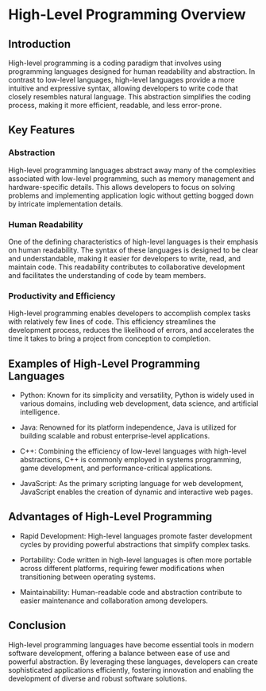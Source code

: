 # High-Level Programming Overview
## Introduction
High-level programming is a coding paradigm that involves using programming languages designed for human readability and abstraction. In contrast to low-level languages, high-level languages provide a more intuitive and expressive syntax, allowing developers to write code that closely resembles natural language. This abstraction simplifies the coding process, making it more efficient, readable, and less error-prone.

## Key Features
### Abstraction
High-level programming languages abstract away many of the complexities associated with low-level programming, such as memory management and hardware-specific details. This allows developers to focus on solving problems and implementing application logic without getting bogged down by intricate implementation details.

### Human Readability
One of the defining characteristics of high-level languages is their emphasis on human readability. The syntax of these languages is designed to be clear and understandable, making it easier for developers to write, read, and maintain code. This readability contributes to collaborative development and facilitates the understanding of code by team members.

### Productivity and Efficiency
High-level programming enables developers to accomplish complex tasks with relatively few lines of code. This efficiency streamlines the development process, reduces the likelihood of errors, and accelerates the time it takes to bring a project from conception to completion.

## Examples of High-Level Programming Languages
- Python: Known for its simplicity and versatility, Python is widely used in various domains, including web development, data science, and artificial intelligence.

- Java: Renowned for its platform independence, Java is utilized for building scalable and robust enterprise-level applications.

- C++: Combining the efficiency of low-level languages with high-level abstractions, C++ is commonly employed in systems programming, game development, and performance-critical applications.

- JavaScript: As the primary scripting language for web development, JavaScript enables the creation of dynamic and interactive web pages.

## Advantages of High-Level Programming
- Rapid Development: High-level languages promote faster development cycles by providing powerful abstractions that simplify complex tasks.

- Portability: Code written in high-level languages is often more portable across different platforms, requiring fewer modifications when transitioning between operating systems.

- Maintainability: Human-readable code and abstraction contribute to easier maintenance and collaboration among developers.

## Conclusion
High-level programming languages have become essential tools in modern software development, offering a balance between ease of use and powerful abstraction. By leveraging these languages, developers can create sophisticated applications efficiently, fostering innovation and enabling the development of diverse and robust software solutions.

